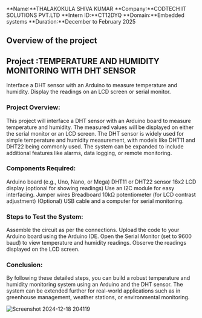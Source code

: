 **Name:**THALAKOKULA SHIVA KUMAR
**Company:**CODTECH IT SOLUTIONS PVT.LTD
**Intern ID:**CT12DYQ
**Domain:**Embedded systems
**Duration:**December to February 2025

## Overview of the project

## Project :TEMPERATURE AND HUMIDITY MONITORING WITH DHT SENSOR
 Interface a DHT sensor with an Arduino to measure
 temperature and humidity. Display the readings on an LCD
 screen or serial monitor.

### Project Overview:
This project will interface a DHT sensor with an Arduino board to measure temperature and humidity. The measured values will be displayed on either the serial monitor or an LCD screen. The DHT sensor is widely used for simple temperature and humidity measurement, with models like DHT11 and DHT22 being commonly used.
The system can be expanded to include additional features like alarms, data logging, or remote monitoring.

 ### Components Required:
Arduino board (e.g., Uno, Nano, or Mega)
DHT11 or DHT22 sensor
16x2 LCD display (optional for showing readings)
Use an I2C module for easy interfacing.
Jumper wires
Breadboard
10kΩ potentiometer (for LCD contrast adjustment)
(Optional) USB cable and a computer for serial monitoring.

### Steps to Test the System:
Assemble the circuit as per the connections.
Upload the code to your Arduino board using the Arduino IDE.
Open the Serial Monitor (set to 9600 baud) to view temperature and humidity readings.
Observe the readings displayed on the LCD screen.

### Conclusion:
By following these detailed steps, you can build a robust temperature and humidity monitoring system using an Arduino and the DHT sensor. The system can be extended further for real-world applications such as in greenhouse management, weather stations, or environmental monitoring.

![Screenshot 2024-12-18 204119](https://github.com/user-attachments/assets/97081c27-2205-43af-8148-d5002828c950)


